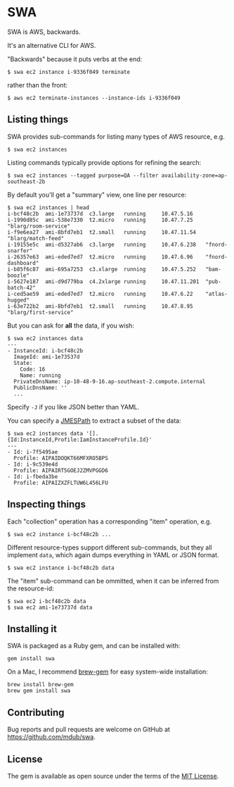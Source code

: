 # SWA

SWA is AWS, backwards.

It's an alternative CLI for AWS.

"Backwards" because it puts verbs at the end:

    $ swa ec2 instance i-9336f049 terminate

rather than the front:

    $ aws ec2 terminate-instances --instance-ids i-9336f049

## Listing things

SWA provides sub-commands for listing many types of AWS resource, e.g.

    $ swa ec2 instances

Listing commands typically provide options for refining the search:

    $ swa ec2 instances --tagged purpose=QA --filter availability-zone=ap-southeast-2b

By default you'll get a "summary" view, one line per resource:

    $ swa ec2 instances | head
    i-bcf48c2b  ami-1e73737d  c3.large   running     10.47.5.16    
    i-1990d85c  ami-538e7330  t2.micro   running     10.47.7.25    "blarg/room-service"
    i-f9e6ea27  ami-8bfd7eb1  t2.small   running     10.47.11.54   "blarg/match-feed"
    i-19155e5c  ami-d5327ab6  c3.large   running     10.47.6.238   "fnord-snarfer"
    i-26357e63  ami-eded7ed7  t2.micro   running     10.47.6.96    "fnord-dashboard"
    i-b85f6c87  ami-695a7253  c3.xlarge  running     10.47.5.252   "bam-boozle"
    i-5627e187  ami-d9d779ba  c4.2xlarge running     10.47.11.201  "pub-batch-42"
    i-ced5ae59  ami-eded7ed7  t2.micro   running     10.47.6.22    "atlas-hugged"
    i-63e722b2  ami-8bfd7eb1  t2.small   running     10.47.8.95    "blarg/first-service"

But you can ask for **all** the data, if you wish:

    $ swa ec2 instances data
    ---
    - InstanceId: i-bcf48c2b
      ImageId: ami-1e73537d
      State:
        Code: 16
        Name: running
      PrivateDnsName: ip-10-48-9-16.ap-southeast-2.compute.internal
      PublicDnsName: ''
      ...

Specify `-J` if you like JSON better than YAML.

You can specify a [JMESPath](http://jmespath.org) to extract a subset of the data:

    $ swa ec2 instances data '[].{Id:InstanceId,Profile:IamInstanceProfile.Id}'
    ---
    - Id: i-7f5495ae
      Profile: AIPAIDOQKT66MFXRO5BPS
    - Id: i-9c539e4d
      Profile: AIPAIRT5GOEJ2ZMVPGGD6
    - Id: i-fbeda3be
      Profile: AIPAIZXZFLTUW6L456LFU

## Inspecting things

Each "collection" operation has a corresponding "item" operation, e.g.

    $ swa ec2 instance i-bcf48c2b ...

Different resource-types support different sub-commands, but they all implement `data`, which again dumps everything in YAML or JSON format.

    $ swa ec2 instance i-bcf48c2b data

The "item" sub-command can be ommitted, when it can be inferred from the resource-id:

    $ swa ec2 i-bcf48c2b data
    $ swa ec2 ami-1e73737d data

## Installing it

SWA is packaged as a Ruby gem, and can be installed with:

    gem install swa

On a Mac, I recommend [brew-gem](https://github.com/sportngin/brew-gem) for easy system-wide installation:

    brew install brew-gem
    brew gem install swa

## Contributing

Bug reports and pull requests are welcome on GitHub at https://github.com/mdub/swa.

## License

The gem is available as open source under the terms of the [MIT License](http://opensource.org/licenses/MIT).

